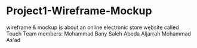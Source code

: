# Project1-Wireframe-Mockup
wireframe &amp; mockup is about an online electronic store website called Touch
Team members:
Mohammad Bany Saleh
Abeda Aljarrah
Mohammad As'ad
